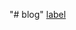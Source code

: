 "# blog" 
[label](https://images.unsplash.com/photo-1678662543244-51054fbe49e0?ixlib%3Drb-4.0.3%26ixid%3DMnwxMjA3fDB8MHx0b3BpYy1mZWVkfDR8NnNNVmpUTFNrZVF8fGVufDB8fHx8%26auto%3Dformat%26fit%3Dcrop%26w%3D500%26q%3D60)